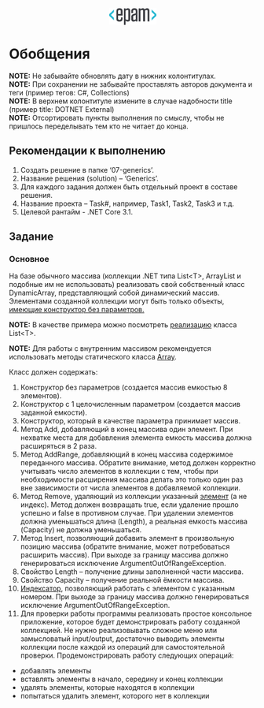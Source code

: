 <div style="text-align:center"><img src="media\epam_logo.png" style="width:1in;height:0.35417in" /></div>

# Обобщения

<strong>NOTE:</strong> Не забывайте обновлять дату в нижних колонтитулах.</br>
<strong>NOTE:</strong> При сохранении не забывайте проставлять авторов документа и теги (пример тегов: C#, Collections)</br>
<strong>NOTE:</strong> В верхнем колонтитуле измените в случае надобности title (пример title: DOTNET External)</br>
<strong>NOTE:</strong> Отсортировать пункты выполнения по смыслу, чтобы не пришлось переделывать тем кто не читает до конца.</br>

##  Рекомендации к выполнению

1.  Создать решение в папке ‘07-generics’.
2.  Название решения (solution) – ‘Generics’.
3.  Для каждого задания должен быть отдельный проект в составе решения.
4.  Название проекта – Task\#, например, Task1, Task2, Task3 и т.д.
5.  Целевой рантайм - .NET Core 3.1.

## Задание

### Основное

На базе обычного массива (коллекции .NET типа List&lt;T&gt;, ArrayList и подобные им не использовать) реализовать свой собственный класс DynamicArray, представляющий собой динамический массив. Элементами созданной коллекции могут быть только объекты, [имеющие конструктор без параметров.](https://docs.microsoft.com/ru-ru/dotnet/csharp/programming-guide/generics/constraints-on-type-parameters)

<strong>NOTE:</strong> В качестве примера можно посмотреть [реализацию](https://referencesource.microsoft.com/#mscorlib/system/collections/generic/list.cs,cf7f4095e4de7646) класса List&lt;T&gt;.

<strong>NOTE:</strong> Для работы с внутренним массивом рекомендуется использовать методы статического класса [Array](https://docs.microsoft.com/ru-ru/dotnet/api/system.array?view=net-5.0#methods).

Класс должен содержать:

1.  Конструктор без параметров (создается массив емкостью 8 элементов).
2.  Конструктор с 1 целочисленным параметром (создается массив заданной
емкости).
3.  Конструктор, который в качестве параметра принимает массив.
4.  Метод Add, добавляющий в конец массива один элемент. При нехватке места для добавления элемента емкость массива должна расширяться в 2 раза.
5.  Метод AddRange, добавляющий в конец массива содержимое переданного массива. Обратите внимание, метод должен корректно учитывать число элементов в коллекции с тем, чтобы при необходимости расширения массива делать это только один раз вне зависимости от числа элементов в добавляемой коллекции.
6.  Метод Remove, удаляющий из коллекции указанный <u>элемент</u> (а не индекс). Метод должен возвращать true, если удаление прошло успешно и false в противном случае. При удалении элементов должна уменьшаться длина (Length), а реальная емкость массива (Capacity) не должна уменьшаться.
7.  Метод Insert, позволяющий добавить элемент в произвольную позицию массива (обратите внимание, может потребоваться расширить массив). При выходе за границу массива должно генерироваться исключение ArgumentOutOfRangeException.
8.  Свойство Length – получение длины заполненной части массива.
9.  Свойство Capacity – получение реальной ёмкости массива.
10.  [Индексатор](https://docs.microsoft.com/ru-ru/dotnet/csharp/programming-guide/indexers/), позволяющий работать с элементом с указанным номером. При выходе за границу массива должно генерироваться исключение ArgumentOutOfRangeException.
11.  Для проверки работы программы реализовать простое консольное приложение, которое будет демонстрировать работу созданной коллекцией. Не нужно реализовывать сложное меню или замысловатый input/output, достаточно выводить элементы коллекции после каждой из операций для самостоятельной проверки. Продемонстрировать работу следующих операций:

-   добавлять элементы
-   вставлять элементы в начало, середину и конец коллекции
-   удалять элементы, которые находятся в коллекции
-   попытаться удалить элемент, которого нет в коллекции
